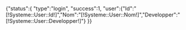 {"status":{
	"type":"login",
	"success":1,
	"user":{"Id":"[!Systeme::User::Id!]","Nom":"[!Systeme::User::Nom!]","Developper":"[!Systeme::User::Developper!]"}
}}
